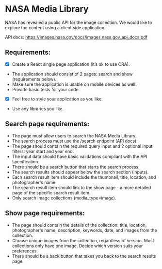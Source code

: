 # NASA Media Library

NASA has revealed a public API for the image collection. We would like to explore the content using a client side application.

API docs: https://images.nasa.gov/docs/images.nasa.gov_api_docs.pdf

## Requirements:

- [x] Create a React single page application (it’s ok to use CRA).
- The application should consist of 2 pages: search and show (requirements below).
- Make sure the application is usable on mobile devices as well.
- Provide basic tests for your code.
- [x] Feel free to style your application as you like.
- Use any libraries you like.

## Search page requirements:

- The page must allow users to search the NASA Media Library.
- The search process must use the /search endpoint (API docs).
- The page should contain the required query input and 2 optional input filters: year start and year end.
- The input data should have basic validations compliant with the API specification.
- There should be a search button that starts the search process.
- The search results should appear below the search section (inputs).
- Each search result item should include the thumbnail, title, location, and photographer's name.
- The search result item should link to the show page - a more detailed page of the specific search result item.
- Only search image collections (media_type=image).

## Show page requirements:

- The page should contain the details of the collection: title, location, photographer's name, description, keywords, date, and images from the collection.
- Choose unique images from the collection, regardless of version. Most collections only have one image. Decide which version suits your preferences.
- There should be a back button that takes you back to the search results page.
